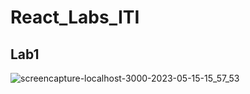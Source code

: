 # React_Labs_ITI
## Lab1

![screencapture-localhost-3000-2023-05-15-15_57_53](https://github.com/raneenmahmoud/React_Labs_ITI/assets/90557756/52e9e090-95e4-493b-9399-6c3f12319760)
